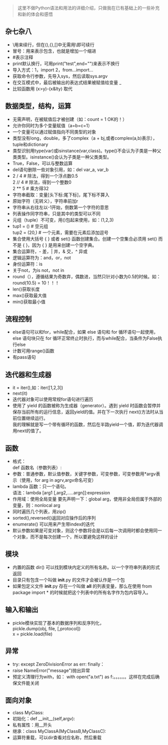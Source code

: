 > 这里不做Python语法和用法的详细介绍，只做我在已有基础上的一些补充和新的体会和感悟

## 杂七杂八
- \用来续行，但在(),{},[]中无需用\即可续行
- 冒号：用来表示包含，也就是增加一个缩进
- \#表示注释
- print默认换行，可用print("test",end="")来表示不换行
- 导入方式：1，import 2，from...import...
- 获取命令行参数，先导入sys，然后读取sys.argv
- 在交互模式中，最后被输出的表达式结果被赋值给变量 _
- 比较函数用 (x>y)-(x&lty) 取代


## 数据类型，结构，运算
- 无需声明，在被赋值后才被创建（如：count = 1 OK的！）
- 允许你同时为多个变量赋值（a=b=c=1）
- 一个变量可以通过赋值指向不同类型的对象
- 类型没有long，double，多了complex（a + bj,或者complex(a,b)表示），tuple和dictionary
- 类型识别用type(var)或isinstance(var,class)。type()不会认为子类是一种父类类型。isinstance()会认为子类是一种父类类型。
- True，False，可以与整数运算
- del语句删除一些对象引用，如：del var_a, var_b
-  2 / 4  # 除法，得到一个浮点数0.5<br/>
   2 // 4 # 除法，得到一个整数0<br/>
   2 ** 5 # 乘方得32
- 字符串截取：变量[头下标:尾下标]，尾下标不算入
- 原始字符（无转义），字符串前加r
- 字符串从右往左以-1开始，倒数第一个字符的意思
- 列表操作同字符串，只是其中的类型可以不同
- 元组（tuple）不可变，用()包起来使用，如：(1,2,3)
- tup1 = ()    # 空元组<br/>
tup2 = (20,) # 一个元素，需要在元素后添加逗号
- 集合使用大括号 { } 或者 set() 函数创建集合。创建一个空集合必须用 set() 而不是 { }，因为 { } 是用来创建一个空字典。
- 集合运算符，- 差，| 并，& 交，^ 异或
- 逻辑运算符为：and，or，not
- 身份运算符：is
- 关于not，为is not，not in
- round（），遵循结果为奇数弃，偶数进，当然只针对小数为0.5的时候。如：round(10.5) = 10！！！
- len()获取长度
- max()获取最大值
- min()获取最小值



## 流程控制
- else语句可以和for，while配合，如果 else 语句和 for 循环语句一起使用，else 语句块只在 for 循环正常终止时执行，而与while配合，当条件为False执行else
- 计数可用range()函数
- 有pass语句  

 
## 迭代器和生成器
- it = iter(),如：iter([1,2,3])
- next(it)
- 迭代器对象可以使用常规for语句进行遍历
- 使用了 yield 的函数被称为生成器（generator）。遇到 yield 时函数会暂停并保存当前所有的运行信息，返回yield的值。并在下一次执行 next()方法时从当前位置继续运行。<br/>我的理解就是写一个带有循环的函数，然后在半路yield一个值，即为迭代器调用next的值了。


## 函数
- 格式：<br/>
def 函数名（参数列表）:<br/>
- 参数：普通参数，默认值参数，关键字参数，可变参数，可变参数用*argv表示（使用，for arg in agrv,argv命名可变）
- lambda 函数：只一个语句。<br/>
语法：lambda [arg1 [,arg2,.....argn]]:expression
- 作用域：使用全局变量 要先声明一下：global arg，使用非全局但属于外部的变量，则：nonlocal arg
- 同时遍历几个列表，用zip()
- sorted(),reversed()返回对应操作后的序列
- enumerate() 可以用来产生带index的迭代
- 默认参数如果是可变对象，则这个参数将会是以后每一次调用时都会使用同一个对象，而不是每次创建一个，所以要避免这样的设计

## 模块
- 内置的函数 dir() 可以找到模块内定义的所有名称。以一个字符串列表的形式返回
- 目录只有包含一个叫做 __init__.py 的文件才会被认作是一个包
- 如果包定义文件 __init__.py 存在一个叫做 __all__ 的列表变量，那么在使用 from package import * 的时候就把这个列表中的所有名字作为包内容导入。

## 输入和输出
- pickle模块实现了基本的数据序列和反序列化，<br/>
pickle.dump(obj, file, [,protocol])<br/>
x = pickle.load(file)

## 异常
- try:   except ZeroDivisionError as err:    finally：
- raise NameError("message")抛出异常
- 预定义清理行为with，如： with open("a.txt") as f:。。。。。。这样在完成后确保文件能关闭

## 面向对象
- class MyClass:
- 初始化：def \_\_init__(self,argv):
- 私有属性：用\_\_开头
- 继承：class MyClassA(MyClassB,MyClassC):
- 运算符重载，可以dir查看对应名称，然后重载




